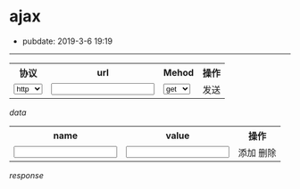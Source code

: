 # ajax

- pubdate: 2019-3-6 19:19

------

<script src="/static/mui.min.js"></script>

<table>
    <tr>
        <th>协议</th>
        <th>url</th>
        <th>Mehod</th>
        <th>操作</th>
    </tr>
    <tr>
        <td>
            <select id="protocol" id="">
                <option value="http">http</option>
                <option value="https">https</option>
            </select>
        </td>
        <td><input id='url' type="text"></td>
        <td>
            <select name="mehod" id="">
                <option value="get">get</option>
                <option value="post">post</option>
            </select>
        </td>
        <td>
            <a class="button" onclick="send()">发送</a>
        </td>
    </tr>
</table>

*data*
<table id="query">
    <tr>
        <th>name</th>
        <th>value</th>
        <th>操作</th>
    </tr>
    <tr class="only">
        <td><input class="parName" type="text"></td>
        <td><input class="parValue" type="text"></td>
        <td>
            <a class="button add">添加</a> <a class="button remove">删除</a>
        </td>
    </tr>
</table>

*response*
<pre><code class="json" id='res'></code></pre>

<script>
    function send() {
        let data={};
        let parName=mui('.parName')
        let parValue=mui('.parValue')
        for (let i = 0; i < parName.length; i++) {
            const name = parName[i].value;
            const value = parValue[i].value;
            if(name==="")
                continue
            data[name]=value
        }
        mui.ajax({
            url:mui('#protocol')[0].value+ "://" + mui('#url')[0].value,
            data,
            dataType: 'json',
            type: mui('[name=mehod]')[0].value,
            timeout: 10000,
            success: function (data) {
                console.log(data);// 请求成功  
                mui('#res')[0].innerHTML = JSON.stringify(data, null, 4)
                hljs.highlightBlock(mui('#res')[0]);
            },
            error: function (xhr, type, errorThrown) {
                console.log(errorThrown);// 请求失败  
                mui('#res')[0].innerHTML = errorThrown
                hljs.highlightBlock(mui('#res')[0]);
            }
        });
    }
    mui('body').on('click', '.add', function (e) {
        let thisTr = this.parentNode.parentNode

        let tr = document.createElement('tr')
        tr.innerHTML = thisTr.innerHTML
        mui('#query')[0].appendChild(tr)
    })
    mui('body').on('click', '.remove', function (e) {
        let thisTr = this.parentNode.parentNode
        if (thisTr.classList.contains('only'))
            return;
        thisTr.remove()
    })
</script>
